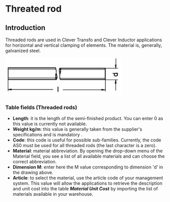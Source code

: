 # Threated rod
## Introduction
Threaded rods are used in Clever Transfo and Clever Inductor applications for horizontal and vertical clamping of elements. The material is, generally, galvanized steel.

<img src="img/AsteFilettate.jpg" height="120px">

### Table fields (Threaded rods)
- **Length**: it is the length of the semi-finished product. You can enter 0 as this value is currently not available.
- **Weight kg/m**: this value is generally taken from the supplier's specifications and is mandatory .
- **Code**: this code is useful for possible sub-families. Currently, the code AS0 must be used for all threaded rods (the last character is a zero).
- **Material**: material abbreviation. By opening the drop-down menu of the Material field, you see a list of all available materials and can choose the correct abbreviation.
- **Dimension M**: enter here the M value corresponding to dimension 'd' in the drawing above.
- **Article**: to select the material, use the article code of your management system. This value will allow the applications to retrieve the description and unit cost into the table ***Material Unit Cost*** by importing the list of materials available in your warehouse.